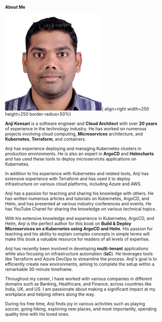 
**About Me**

![image.jpg](images/anji-pic.jpg){ align=right width=250 height=250 border-radius=50%}


**Anji Keesari** is a software engineer and **Cloud Architect** with over **20 years** of experience in the technology industry. He has worked on numerous projects involving cloud computing, **Microservices** architecture, and **Kubernetes**, **Terraform**, and containers.


Anji has experience deploying and managing Kubernetes clusters in production environments. He is also an expert in **ArgoCD** and **Helmcharts** and has used these tools to deploy microservices applications on Kubernetes. 

In addition to his experience with Kubernetes and related tools, Anji has extensive experience with Terraform and has used it to deploy infrastructure on various cloud platforms, including Azure and AWS.

Anji has a passion for teaching and sharing his knowledge with others. He has written numerous articles and tutorials on Kubernetes, ArgoCD, and Helm, and has presented at various industry conferences and events, He has YouTube Chanel for sharing the knowledge on various technical topics.

With his extensive knowledge and experience in Kubernetes, ArgoCD, and Helm, Anji is the perfect author for this book on **Build & Deploy Microservices on a Kubernetes using ArgoCD and Helm**. His passion for teaching and his ability to explain complex concepts in simple terms will make this book a valuable resource for readers of all levels of expertise.

Anji has recently been involved in developing **multi-tenant** applications while also focusing on infrastructure automation (**IaC**). He leverages tools like Terraform and Azure DevOps to streamline the process. Anji's goal is to efficiently create new environments, aiming to complete the setup within a remarkable 30-minute timeframe. 

Throughout my career, I have worked with various companies in different domains such as Banking, Healthcare, and Finance, across countries like India, UK, and US. I am passionate about making a significant impact at my workplace and helping others along the way.

During his free time, Anji finds joy in various activities such as playing soccer, going hiking, exploring new places, and most importantly, spending quality time with his loved ones.
